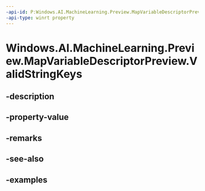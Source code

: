 ```yaml
---
-api-id: P:Windows.AI.MachineLearning.Preview.MapVariableDescriptorPreview.ValidStringKeys
-api-type: winrt property
---
```


<!-- Property syntax.
public IIterable<string> ValidStringKeys { get; }
-->

# Windows.AI.MachineLearning.Preview.MapVariableDescriptorPreview.ValidStringKeys

## -description

## -property-value

## -remarks

## -see-also

## -examples

